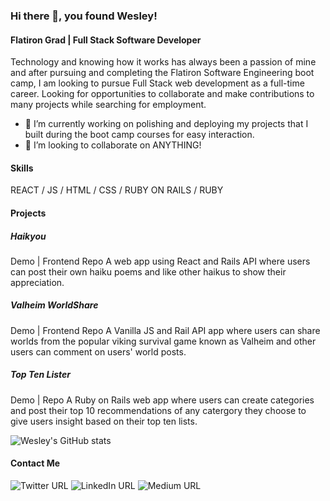 ### Hi there 👋, you found Wesley!
#### Flatiron Grad | Full Stack Software Developer
Technology and knowing how it works has always been a passion of mine and after pursuing and completing the Flatiron Software Engineering boot camp, I am looking to pursue Full Stack web development as a full-time career. Looking for opportunities to collaborate and make contributions to many projects while searching for employment.


 - 🔭 I’m currently working on polishing and deploying my projects that I built during the boot camp courses for easy interaction. 
 - 👯 I’m looking to collaborate on ANYTHING! 

#### Skills
 REACT / JS / HTML / CSS / RUBY ON RAILS / RUBY

#### Projects

##### Haikyou
  Demo | Frontend Repo
A web app using React and Rails API where users can post their own haiku poems and like other haikus to show their appreciation.

##### Valheim WorldShare
  Demo | Frontend Repo
A Vanilla JS and Rail API app where users can share worlds from the popular viking survival game known as Valheim and other users can comment on users' world posts.

##### Top Ten Lister
  Demo | Repo
  A Ruby on Rails web app where users can create categories and post their top 10 recommendations of any catergory they choose to give users insight based on their top ten lists. 









![Wesley's GitHub stats](https://github-readme-stats.vercel.app/api?username=wizbeck21&show_icons=true&theme=tokyonight)

#### Contact Me

![Twitter URL](https://img.shields.io/twitter/url?color=white&label=%20%20&logo=twitter&style=for-the-badge&url=https%3A%2F%2Ftwitter.com%2Fwizbeck21)
![LinkedIn URL](https://img.shields.io/twitter/url?color=blue&label=%20&logo=linkedin&style=for-the-badge&url=https%3A%2F%2Fwww.linkedin.com%2Fin%2Fwesleyabeck%2F)
![Medium URL](https://img.shields.io/twitter/url?color=white&label=%20&logo=medium&logoColor=black&style=for-the-badge&url=https%3A%2F%2Fwes-beck21.medium.com%2F)
